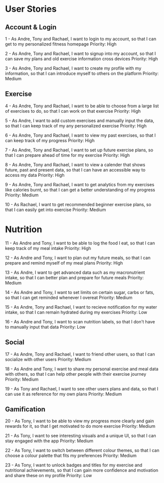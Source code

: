 # User Stories

## Account & Login

1 - As Andre, Tony and Rachael, I want to login to my account, so that I can get to my personalized fitness homepage
Priority: High

2 - As Andre, Tony and Rachael, I want to signup into  my account, so that I can save my plans and old exercise information cross devices
Priority: High

3 - As Andre, Tony and Rachael, I want to create my profile with my information, so that I can introduce myself to others on the platform
Priority: Medium

## Exercise 

4 - As Andre, Tony and Rachael, I want to be able to choose from a large list of exercises to do, so that I can work on that exercise
Priority: High

5 - As Andre, I want to add custom exercises and manually input the data, so that I can keep track of my any personalized exercise
Priority: High

6 - As Andre, Tony and Rachael, I want to view my past exercises, so that I can keep track of my progress
Priority: High

7 - As Andre, Tony and Rachael, I want to set up future exercise plans, so that I can prepare ahead of time for my exercise
Priority: High

8 - As Andre, Tony and Rachael, I want to view a calender that shows future, past and present data, so that I can have an accessible way to access my data
Priority: High

9 - As Andre, Tony and Rachael, I want to get analytics from my exercises like calories burnt, so that I can get a better understanding of my progress
Priority: Medium

10 - As Rachael, I want to get recommended beginner exercise plans, so that I can easily get into exercise
Priority: Medium

# Nutrition

11 - As Andre and Tony, I want to be able to log the food I eat, so that I can keep track of my meal intake
Priority: High

12 - As Andre and Tony, I want to plan out my future meals, so that I can prepare and remind myself of my meal plans
Priority: High

13 - As Andre, I want to get advanced data such as my macronutrient intake, so that I can better plan and prepare for future meals
Priority: Medium

14 - As Andre and Tony, I want to set limits on certain sugar, carbs or fats, so that I can get reminded whenever I overeat
Priority: Medium

15 - As Andre, Tony and Rachael, I want to recieve notification for my water intake, so that I can remain hydrated during my exercises
Priority: Low

16 - As Andre and Tony, I want to scan nutrition labels, so that I don't have to manually input that data
Priority: Low

## Social

17 - As Andre, Tony and Rachael, I want to friend other users, so that I can socialize with other users
Priority: Medium

18 - As Andre and Tony, I want to share my personal exercise and meal data with others, so that I can help other people with their exercise journey
Priority: Medium

19 - As Tony and Rachael, I want to see other users plans and data, so that I can use it as reference for my own plans
Priority: Medium

## Gamification

20 - As Tony, I want to be able to view my progress more clearly and gain rewards for it, so that I get motivated to do more exercise
Priority: Medium

21 - As Tony, I want to see interesting visuals and a unique UI, so that I can stay engaged with the app
Priority: Medium

22 - As Tony, I want to switch between different colour themes, so that I can choose a colour palette that fits my preferences
Priority: Medium

23 - As Tony, I want to unlock badges and titles for my exercise and nutritional achievements, so that I can gain more confidence and motivation and share these on my profile
Priority: Low
